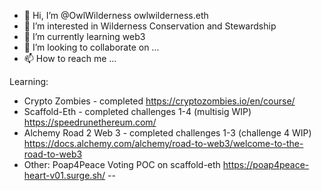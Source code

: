 - 👋 Hi, I’m @OwlWilderness owlwilderness.eth
- 👀 I’m interested in Wilderness Conservation and Stewardship
- 🌱 I’m currently learning web3 
- 💞️ I’m looking to collaborate on ...
- 📫 How to reach me ... 

Learning: 

- Crypto Zombies - completed https://cryptozombies.io/en/course/
- Scaffold-Eth - completed challenges 1-4 (multisig WIP) https://speedrunethereum.com/
- Alchemy Road 2 Web 3 - completed challenges 1-3 (challenge 4 WIP) https://docs.alchemy.com/alchemy/road-to-web3/welcome-to-the-road-to-web3
- Other: Poap4Peace Voting POC on scaffold-eth https://poap4peace-heart-v01.surge.sh/
--

<!---
OwlWilderness/OwlWilderness is a ✨ special ✨ repository because its `README.md` (this file) appears on your GitHub profile.
You can click the Preview link to take a look at your changes.
--->
